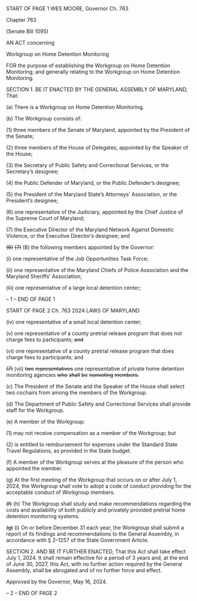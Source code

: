 START OF PAGE 1
WES MOORE, Governor Ch. 763

Chapter 763

(Senate Bill 1095)

AN ACT concerning

Workgroup on Home Detention Monitoring

FOR the purpose of establishing the Workgroup on Home Detention Monitoring; and
generally relating to the Workgroup on Home Detention Monitoring.

SECTION 1. BE IT ENACTED BY THE GENERAL ASSEMBLY OF MARYLAND,
That:

(a) There is a Workgroup on Home Detention Monitoring.

(b) The Workgroup consists of:

(1) three members of the Senate of Maryland, appointed by the President
of the Senate;

(2) three members of the House of Delegates, appointed by the Speaker of
the House;

(3) the Secretary of Public Safety and Correctional Services, or the
Secretary’s designee;

(4) the Public Defender of Maryland, or the Public Defender’s designee;

(5) the President of the Maryland State’s Attorneys’ Association, or the
President’s designee;

(6) one representative of the Judiciary, appointed by the Chief Justice of
the Supreme Court of Maryland;

(7) the Executive Director of the Maryland Network Against Domestic
Violence, or the Executive Director’s designee; and

~~(6)~~ ~~(7)~~ (8) the following members appointed by the Governor:

(i) one representative of the Job Opportunities Task Force;

(ii) one representative of the Maryland Chiefs of Police Association
and the Maryland Sheriffs’ Association;

(iii) one representative of a large local detention center;

– 1 –
END OF PAGE 1

START OF PAGE 2
Ch. 763 2024 LAWS OF MARYLAND

(iv) one representative of a small local detention center;

(v) one representative of a county pretrial release program that does
not charge fees to participants; ~~and~~

(vi) one representative of a county pretrial release program that does
charge fees to participants; and

~~(7)~~ (vii) ~~two~~ ~~representatives~~ one representative of private home detention
monitoring agencies ~~who~~ ~~shall~~ ~~be~~ ~~nonvoting~~ ~~members.~~

(c) The President of the Senate and the Speaker of the House shall select two
cochairs from among the members of the Workgroup.

(d) The Department of Public Safety and Correctional Services shall provide staff
for the Workgroup.

(e) A member of the Workgroup:

(1) may not receive compensation as a member of the Workgroup; but

(2) is entitled to reimbursement for expenses under the Standard State
Travel Regulations, as provided in the State budget.

(f) A member of the Workgroup serves at the pleasure of the person who
appointed the member.

(g) At the first meeting of the Workgroup that occurs on or after July 1, 2024, the
Workgroup shall vote to adopt a code of conduct providing for the acceptable conduct of
Workgroup members.

~~(f)~~ (h) The Workgroup shall study and make recommendations regarding the costs
and availability of both publicly and privately provided pretrial home detention monitoring
systems.

~~(g)~~ (i) On or before December 31 each year, the Workgroup shall submit a report of
its findings and recommendations to the General Assembly, in accordance with § 2–1257 of
the State Government Article.

SECTION 2. AND BE IT FURTHER ENACTED, That this Act shall take effect July
1, 2024. It shall remain effective for a period of 3 years and, at the end of June 30, 2027,
this Act, with no further action required by the General Assembly, shall be abrogated and
of no further force and effect.

Approved by the Governor, May 16, 2024.

– 2 –
END OF PAGE 2
